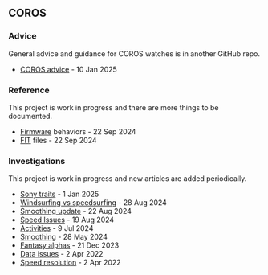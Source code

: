 ## COROS

### Advice

General advice and guidance for COROS watches is in another GitHub repo.

- [COROS advice](https://logiqx.github.io/gps-guides/guidance/coros/) - 10 Jan 2025



### Reference

This project is work in progress and there are more things to be documented.

- [Firmware](firmware/README.md) behaviors - 22 Sep 2024
- [FIT](fit/README.md) files - 22 Sep 2024



### Investigations

This project is work in progress and new articles are added periodically.

- [Sony traits](sony/README.md) - 1 Jan 2025
- [Windsurfing vs speedsurfing](windsurfing/README.md) - 28 Aug 2024
- [Smoothing update](smoothing/update.md) - 22 Aug 2024
- [Speed Issues](doppler/README.md) - 19 Aug 2024
- [Activities](activities/README.md) - 9 Jul 2024
- [Smoothing](smoothing/README.md) - 28 May 2024
- [Fantasy alphas](alpha/README.md) - 21 Dec 2023
- [Data issues](issues/README.md) - 2 Apr 2022
- [Speed resolution](resolution/README.md) - 2 Apr 2022

